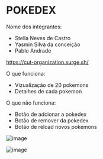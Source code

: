 # POKEDEX

Nome dos integrantes: 
- Stella Neves de Castro
- Yasmin Silva da conceição
- Pablo Andrade

https://cut-organization.surge.sh/

O que funciona:
- Vizualização de 20 pokemons 
- Detalhes de cada pokemon

O que não funciona: 
- Botão de adcionar a pokedex 
- Botão de remover da pokedex
- Botão de reload novos pokemons


![image](https://user-images.githubusercontent.com/98767110/167407864-0d0e95be-dca3-45b0-8c53-851c4e117a52.png)


![image](https://user-images.githubusercontent.com/98767110/167408253-f39226a5-7b1e-42c2-a9c1-4b0b3828166e.png)

